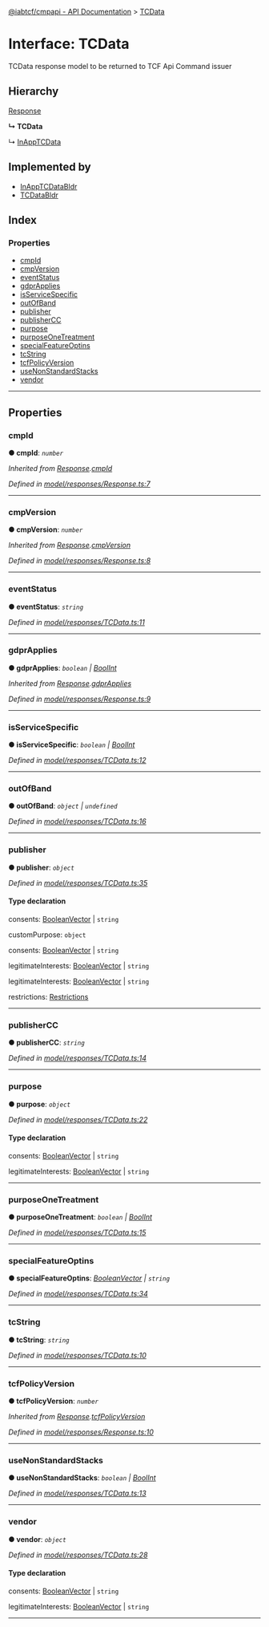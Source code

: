 [@iabtcf/cmpapi - API Documentation](../README.md) > [TCData](../interfaces/tcdata.md)

# Interface: TCData

TCData response model to be returned to TCF Api Command issuer

## Hierarchy

 [Response](response.md)

**↳ TCData**

↳  [InAppTCData](inapptcdata.md)

## Implemented by

* [InAppTCDataBldr](../classes/inapptcdatabldr.md)
* [TCDataBldr](../classes/tcdatabldr.md)

## Index

### Properties

* [cmpId](tcdata.md#cmpid)
* [cmpVersion](tcdata.md#cmpversion)
* [eventStatus](tcdata.md#eventstatus)
* [gdprApplies](tcdata.md#gdprapplies)
* [isServiceSpecific](tcdata.md#isservicespecific)
* [outOfBand](tcdata.md#outofband)
* [publisher](tcdata.md#publisher)
* [publisherCC](tcdata.md#publishercc)
* [purpose](tcdata.md#purpose)
* [purposeOneTreatment](tcdata.md#purposeonetreatment)
* [specialFeatureOptins](tcdata.md#specialfeatureoptins)
* [tcString](tcdata.md#tcstring)
* [tcfPolicyVersion](tcdata.md#tcfpolicyversion)
* [useNonStandardStacks](tcdata.md#usenonstandardstacks)
* [vendor](tcdata.md#vendor)

---

## Properties

<a id="cmpid"></a>

###  cmpId

**● cmpId**: *`number`*

*Inherited from [Response](response.md).[cmpId](response.md#cmpid)*

*Defined in [model/responses/Response.ts:7](https://github.com/chrispaterson/iabtcf/blob/a518601/modules/cmpapi/src/model/responses/Response.ts#L7)*

___
<a id="cmpversion"></a>

###  cmpVersion

**● cmpVersion**: *`number`*

*Inherited from [Response](response.md).[cmpVersion](response.md#cmpversion)*

*Defined in [model/responses/Response.ts:8](https://github.com/chrispaterson/iabtcf/blob/a518601/modules/cmpapi/src/model/responses/Response.ts#L8)*

___
<a id="eventstatus"></a>

###  eventStatus

**● eventStatus**: *`string`*

*Defined in [model/responses/TCData.ts:11](https://github.com/chrispaterson/iabtcf/blob/a518601/modules/cmpapi/src/model/responses/TCData.ts#L11)*

___
<a id="gdprapplies"></a>

###  gdprApplies

**● gdprApplies**: *`boolean` \| [BoolInt](../#boolint)*

*Inherited from [Response](response.md).[gdprApplies](response.md#gdprapplies)*

*Defined in [model/responses/Response.ts:9](https://github.com/chrispaterson/iabtcf/blob/a518601/modules/cmpapi/src/model/responses/Response.ts#L9)*

___
<a id="isservicespecific"></a>

###  isServiceSpecific

**● isServiceSpecific**: *`boolean` \| [BoolInt](../#boolint)*

*Defined in [model/responses/TCData.ts:12](https://github.com/chrispaterson/iabtcf/blob/a518601/modules/cmpapi/src/model/responses/TCData.ts#L12)*

___
<a id="outofband"></a>

###  outOfBand

**● outOfBand**: *`object` \| `undefined`*

*Defined in [model/responses/TCData.ts:16](https://github.com/chrispaterson/iabtcf/blob/a518601/modules/cmpapi/src/model/responses/TCData.ts#L16)*

___
<a id="publisher"></a>

###  publisher

**● publisher**: *`object`*

*Defined in [model/responses/TCData.ts:35](https://github.com/chrispaterson/iabtcf/blob/a518601/modules/cmpapi/src/model/responses/TCData.ts#L35)*

#### Type declaration

 consents: [BooleanVector](booleanvector.md) \| `string`

 customPurpose: `object`

 consents: [BooleanVector](booleanvector.md) \| `string`

 legitimateInterests: [BooleanVector](booleanvector.md) \| `string`

 legitimateInterests: [BooleanVector](booleanvector.md) \| `string`

 restrictions: [Restrictions](restrictions.md)

___
<a id="publishercc"></a>

###  publisherCC

**● publisherCC**: *`string`*

*Defined in [model/responses/TCData.ts:14](https://github.com/chrispaterson/iabtcf/blob/a518601/modules/cmpapi/src/model/responses/TCData.ts#L14)*

___
<a id="purpose"></a>

###  purpose

**● purpose**: *`object`*

*Defined in [model/responses/TCData.ts:22](https://github.com/chrispaterson/iabtcf/blob/a518601/modules/cmpapi/src/model/responses/TCData.ts#L22)*

#### Type declaration

 consents: [BooleanVector](booleanvector.md) \| `string`

 legitimateInterests: [BooleanVector](booleanvector.md) \| `string`

___
<a id="purposeonetreatment"></a>

###  purposeOneTreatment

**● purposeOneTreatment**: *`boolean` \| [BoolInt](../#boolint)*

*Defined in [model/responses/TCData.ts:15](https://github.com/chrispaterson/iabtcf/blob/a518601/modules/cmpapi/src/model/responses/TCData.ts#L15)*

___
<a id="specialfeatureoptins"></a>

###  specialFeatureOptins

**● specialFeatureOptins**: *[BooleanVector](booleanvector.md) \| `string`*

*Defined in [model/responses/TCData.ts:34](https://github.com/chrispaterson/iabtcf/blob/a518601/modules/cmpapi/src/model/responses/TCData.ts#L34)*

___
<a id="tcstring"></a>

###  tcString

**● tcString**: *`string`*

*Defined in [model/responses/TCData.ts:10](https://github.com/chrispaterson/iabtcf/blob/a518601/modules/cmpapi/src/model/responses/TCData.ts#L10)*

___
<a id="tcfpolicyversion"></a>

###  tcfPolicyVersion

**● tcfPolicyVersion**: *`number`*

*Inherited from [Response](response.md).[tcfPolicyVersion](response.md#tcfpolicyversion)*

*Defined in [model/responses/Response.ts:10](https://github.com/chrispaterson/iabtcf/blob/a518601/modules/cmpapi/src/model/responses/Response.ts#L10)*

___
<a id="usenonstandardstacks"></a>

###  useNonStandardStacks

**● useNonStandardStacks**: *`boolean` \| [BoolInt](../#boolint)*

*Defined in [model/responses/TCData.ts:13](https://github.com/chrispaterson/iabtcf/blob/a518601/modules/cmpapi/src/model/responses/TCData.ts#L13)*

___
<a id="vendor"></a>

###  vendor

**● vendor**: *`object`*

*Defined in [model/responses/TCData.ts:28](https://github.com/chrispaterson/iabtcf/blob/a518601/modules/cmpapi/src/model/responses/TCData.ts#L28)*

#### Type declaration

 consents: [BooleanVector](booleanvector.md) \| `string`

 legitimateInterests: [BooleanVector](booleanvector.md) \| `string`

___

